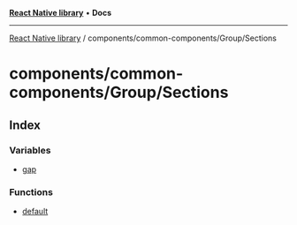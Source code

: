 [**React Native library**](../../../../index.md) • **Docs**

***

[React Native library](../../../../modules.md) / components/common-components/Group/Sections

# components/common-components/Group/Sections

## Index

### Variables

- [gap](variables/gap.md)

### Functions

- [default](functions/default.md)
